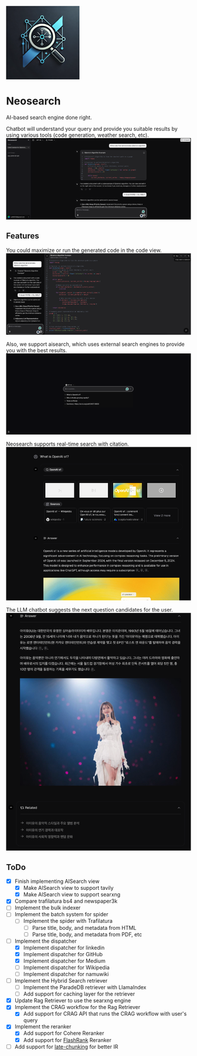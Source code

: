 <img src="./assets/neosearch.png" width="200px" height="200px" title="Neosearch_LOGO"/>

# Neosearch

AI-based search engine done right.

Chatbot will understand your query and provide you suitable results by using various tools (code generation, weather search, etc).
![Chat view](./assets/imgs/chat_view.png)

## Features

You could maximize or run the generated code in the code view.
![Code view](./assets/imgs/code_view.png)

Also, we support aisearch, which uses external search engines to provide you with the best results.
![Aisearch view](./assets/imgs/search_view.png)

Neosearch supports real-time search with citation.
![AI search with citation](./assets/imgs/aisearch_result.png)

The LLM chatbot suggests the next question candidates for the user.
![Next question candidates](./assets/imgs/aisearch_question_suggestion.png)

## ToDo

- [x] Finish implementing AISearch view
    - [x] Make AISearch view to support tavily
    - [x] Make AISearch view to support searxng
- [x] Compare trafilatura bs4 and newspaper3k
- [ ] Implement the bulk indexer
- [ ] Implement the batch system for spider
    - [ ] Implement the spider with Trafilatura
        - [ ] Parse title, body, and metadata from HTML
        - [ ] Parse title, body, and metadata from PDF, etc
- [ ] Implement the dispatcher
    - [x] Implement dispatcher for linkedin
    - [x] Implement dispatcher for GitHub
    - [x] Implement dispatcher for Medium
    - [ ] Implement dispatcher for Wikipedia
    - [ ] Implement dispatcher for namuwiki
- [ ] Implement the Hybrid Search retriever
    - [ ] Implement the ParadeDB retriever with LlamaIndex
    - [ ] Add support for caching layer for the retriever
- [x] Update Rag Retriever to use the searxng engine
- [x] Implement the CRAG workflow for the Rag Retriever
    - [x] Add support for CRAG API that runs the CRAG workflow with user's query
- [x] Implement the reranker
    - [x] Add support for Cohere Reranker
    - [x] Add support for [FlashRank](https://github.com/PrithivirajDamodaran/FlashRank) Reranker
- [ ] Add support for [late-chunking](https://github.com/jina-ai/late-chunking) for better IR
